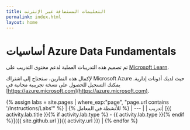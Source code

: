 ```yaml
---
title: التعليمات المستضافة عبر الإنترنت
permalink: index.html
layout: home
---
```


# أساسيات Azure Data Fundamentals

تم تصميم هذه التدريبات العملية لدعم محتوى التدريب على [Microsoft Learn](https://docs.microsoft.com/training/).

لإكمال هذه التمارين، ستحتاج إلى اشتراك Microsoft Azure حيث لديك أذونات إدارية. يمكنك التسجيل للحصول على نسخة تجريبية مجانية في [https://azure.microsoft.com](https://azure.microsoft.com).

{% assign labs = site.pages | where_exp:"page", "page.url contains '/Instructions/Labs'" %}
| تدريب |
| --- |
{% للأنشطة في المعامل %}| [{{ activity.lab.title }}{% if activity.lab.type %} - {{ activity.lab.type }}{% endif %}]({{ site.github.url }}{{ activity.url }}) |
{% endfor %}
